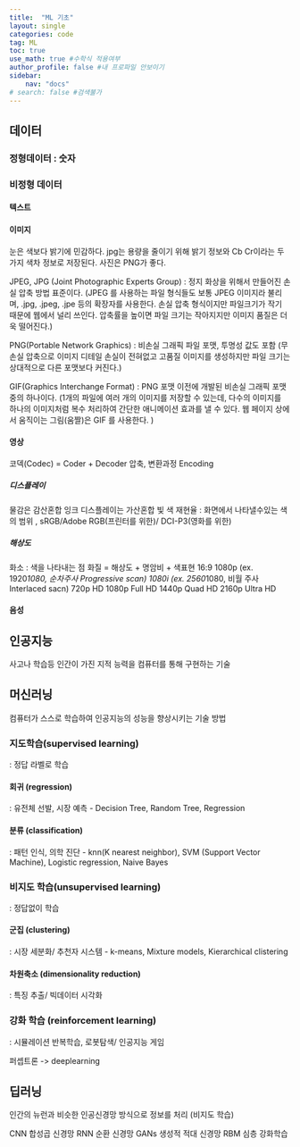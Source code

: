 ```yaml
---
title:  "ML 기초"
layout: single
categories: code
tag: ML
toc: true
use_math: true #수학식 적용여부
author_profile: false #내 프로파일 안보이기
sidebar:
    nav: "docs" 
# search: false #검색불가
---
```

## 데이터
### 정형데이터 : 숫자
### 비정형 데이터
#### 텍스트
#### 이미지
눈은 색보다 밝기에 민감하다.
jpg는 용량을 줄이기 위해 밝기 정보와 Cb Cr이라는 두가지 색차 정보로 저장된다.
사진은 PNG가 좋다.

JPEG, JPG (Joint Photographic Experts Group)
: 정지 화상을 위해서 만들어진 손실 압축 방법 표준이다. 
(JPEG 를 사용하는 파일 형식들도 보통 JPEG 이미지라 불리며, .jpg, .jpeg, .jpe 등의 확장자를 사용한다. 손실 압축 형식이지만 파일크기가 작기 때문에 웹에서 널리 쓰인다. 압축률을 높이면 파일 크기는 작아지지만 이미지 품질은 더욱 떨어진다.)

PNG(Portable Network Graphics)
: 비손실 그래픽 파일 포맷, 투명성 값도 포함
(무손실 압축으로 이미지 디테일 손실이 전혀없고 고품질 이미지를 생성하지만 파일 크기는 상대적으로 다른 포맷보다 커진다.)

GIF(Graphics Interchange Format)
: PNG 포맷 이전에 개발된 비손실 그래픽 포맷 중의 하나이다.
(1개의 파일에 여러 개의 이미지를 저장할 수 있는데, 다수의 이미지를 하나의 이미지처럼 복수 처리하여 간단한 애니메이션 효과를 낼 수 있다. 웹 페이지 상에서 움직이는 그림(움짤)은 GIF 를 사용한다. )

#### 영상
코덱(Codec) = Coder + Decoder 
압축, 변환과정 Encoding 
##### 디스플레이
물감은 감산혼합 잉크
디스플레이는 가산혼합 빛
색 재현율
: 화면에서 나타낼수있는 색의 범위 , sRGB/Adobe RGB(프린터를 위한)/ DCI-P3(영화를 위한)
##### 해상도
화소
: 색을 나타내는 점
화질 = 해상도 + 명암비 + 색표현
16:9
1080p (ex. 1920*1080, 순차주사 Progressive scan)
1080i (ex. 2560*1080, 비월 주사 Interlaced sacn)
720p HD
1080p Full HD
1440p Quad HD
2160p Ultra HD
#### 음성
## 인공지능
사고나 학습등 인간이 가진 지적 능력을 컴퓨터를 통해 구현하는 기술
## 머신러닝
컴퓨터가 스스로 학습하여 인공지능의 성능을 향상시키는 기술 방법
### 지도학습(supervised learning)
: 정답 라벨로 학습
#### 회귀 (regression) 
: 유전체 선발, 시장 예측 - Decision Tree, Random Tree, Regression
#### 분류 (classification) 
: 패턴 인식, 의학 진단 -  knn(K nearest neighbor), SVM (Support Vector Machine), Logistic regression, Naive Bayes

### 비지도 학습(unsupervised learning) 
: 정답없이 학습
#### 군집 (clustering) 
: 시장 세분화/ 추천자 시스템 - k-means, Mixture models, Kierarchical clistering
#### 차원축소 (dimensionality reduction) 
: 특징 추출/ 빅데이터 시각화
### 강화 학습 (reinforcement learning)
: 시뮬레이션 반복학습, 로봇탐색/ 인공지능 게임


퍼셉트론 -> deeplearning
## 딥러닝
인간의 뉴런과 비슷한 인공신경망 방식으로 정보를 처리 (비지도 학습)

CNN 합성곱 신경망
RNN 순환 신경망
GANs 생성적 적대 신경망
RBM
심층 강화학습